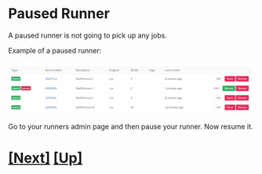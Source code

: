 # Paused Runner

A paused runner is not going to pick up any jobs.

Example of a paused runner:

![Runners Admin page with paused runner](../images/paused-runner.png)

Go to your runners admin page and then pause your runner. Now resume it.

# [[Next]](01_86-shell-again.md) [[Up]](README.md)

